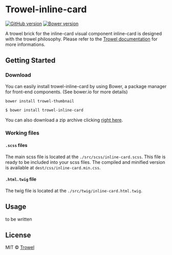 # Trowel-inline-card
[![GitHub version](https://badge.fury.io/gh/trowel%2Finline-card.svg)](https://badge.fury.io/gh/trowel%2Finline-card)
[![Bower version](https://badge.fury.io/bo/trowel-inline-card.svg)](https://badge.fury.io/bo/trowel-inline-card)

A trowel brick for the inline-card visual component
inline-card is designed with the trowel philosophy. Please refer to the [Trowel documentation](http://trowel.github.io/) for more informations.

## Getting Started
### Download
You can easily install trowel-inline-card by using Bower, a package manager for front-end components. (See bower.io for more details)

`bower install trowel-thumbnail`
```bash
$ bower install trowel-inline-card
```

You can also download a zip archive clicking [right here](https://github.com/Trowel/inline-card/archive/master.zip).

### Working files
#### `.scss` files
The main scss file is located at the `./src/scss/inline-card.scss`. This file is ready to be included into your scss files. The compiled and minified version is available at `dest/css/inline-card.min.css`.





#### `.html.twig` file
The twig file is located at the `./src/twig/inline-card.html.twig`.

## Usage
to be written

## License
MIT © [Trowel](trowel.github.io)
